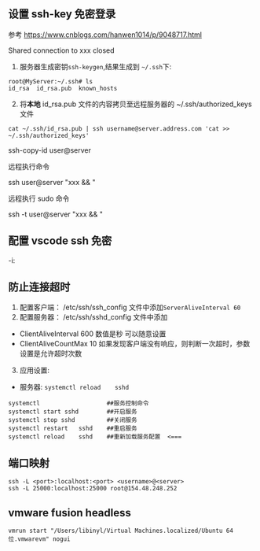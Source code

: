 ## 设置 ssh-key 免密登录
参考 https://www.cnblogs.com/hanwen1014/p/9048717.html


Shared connection to xxx closed

1. 服务器生成密钥`ssh-keygen`,结果生成到 `~/.ssh`下:
```
root@MyServer:~/.ssh# ls
id_rsa  id_rsa.pub  known_hosts
```
2. 将**本地** id_rsa.pub 文件的内容拷贝至远程服务器的 ~/.ssh/authorized_keys 文件

```
cat ~/.ssh/id_rsa.pub | ssh username@server.address.com 'cat >> ~/.ssh/authorized_keys'
```

ssh-copy-id user@server

远程执行命令  


ssh user@server "xxx && "

远程执行 sudo 命令

ssh -t user@server "xxx && "


## 配置 vscode ssh 免密


-i:

## 防止连接超时

1. 配置客户端： /etc/ssh/ssh_config 文件中添加`ServerAliveInterval 60`
2. 配置服务器： /etc/ssh/sshd_config 文件中添加
- ClientAliveInterval 600 数值是秒 可以随意设置
- ClientAliveCountMax 10 如果发现客户端没有响应，则判断一次超时，参数设置是允许超时次数
3. 应用设置:
- 服务器: `systemctl reload	sshd`


```
systemctl                   ##服务控制命令
systemctl start sshd        ##开启服务
systemctl stop sshd         ##关闭服务
systemctl restart	sshd	##重启服务
systemctl reload	sshd 	##重新加载服务配置  <===
```

## 端口映射

```
ssh -L <port>:localhost:<port> <username>@<server>
ssh -L 25000:localhost:25000 root@154.48.248.252
```

## vmware fusion headless
```
vmrun start "/Users/libinyl/Virtual Machines.localized/Ubuntu 64 位.vmwarevm" nogui
```